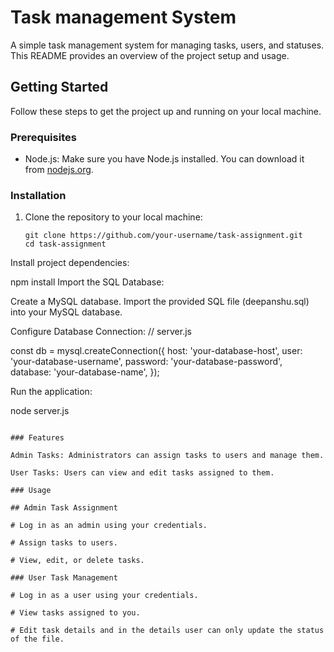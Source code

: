 # Task management System

A simple task management system for managing tasks, users, and statuses. This README provides an overview of the project setup and usage.

## Getting Started

Follow these steps to get the project up and running on your local machine.

### Prerequisites

- Node.js: Make sure you have Node.js installed. You can download it from [nodejs.org](https://nodejs.org/).

### Installation

1. Clone the repository to your local machine:

   ```shell
   git clone https://github.com/your-username/task-assignment.git
   cd task-assignment
Install project dependencies:

npm install
Import the SQL Database:

Create a MySQL database.
Import the provided SQL file (deepanshu.sql) into your MySQL database.

Configure Database Connection:
// server.js

const db = mysql.createConnection({
  host: 'your-database-host',
  user: 'your-database-username',
  password: 'your-database-password',
  database: 'your-database-name',
});

Run the application:

node server.js

```

### Features

Admin Tasks: Administrators can assign tasks to users and manage them.

User Tasks: Users can view and edit tasks assigned to them.

### Usage

## Admin Task Assignment

# Log in as an admin using your credentials.

# Assign tasks to users.

# View, edit, or delete tasks.

### User Task Management

# Log in as a user using your credentials.

# View tasks assigned to you.

# Edit task details and in the details user can only update the status of the file.
